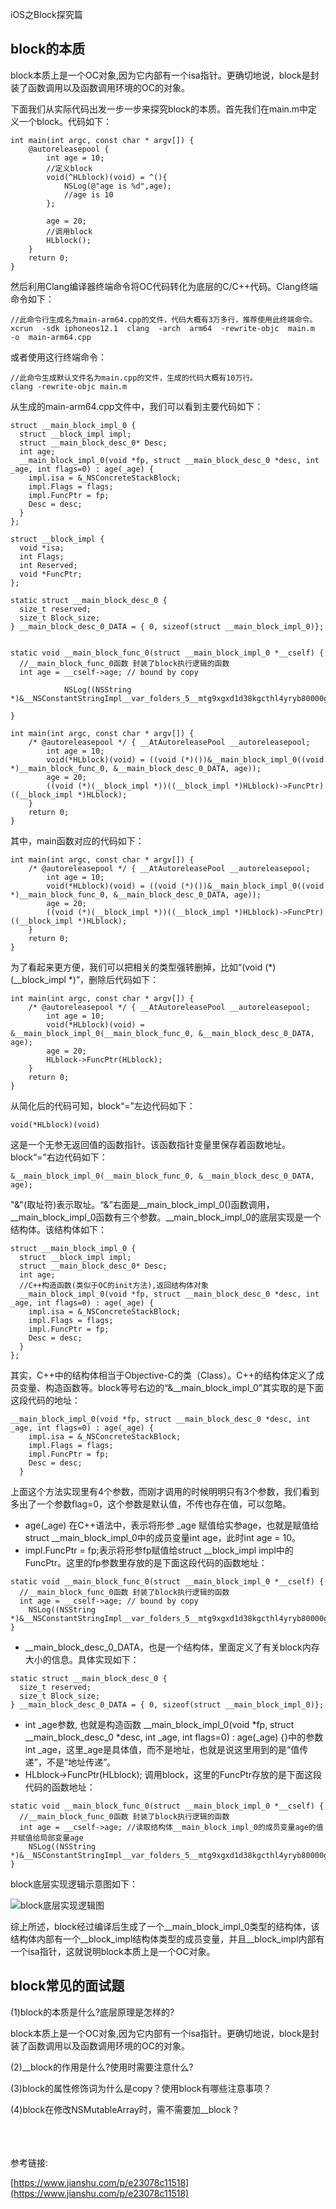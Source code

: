 iOS之Block探究篇

## block的本质

block本质上是一个OC对象,因为它内部有一个isa指针。更确切地说，block是封装了函数调用以及函数调用环境的OC的对象。

下面我们从实际代码出发一步一步来探究block的本质。首先我们在main.m中定义一个block。代码如下：

```
int main(int argc, const char * argv[]) {
    @autoreleasepool {
        int age = 10;
        //定义block
        void(^HLblock)(void) = ^(){
            NSLog(@"age is %d",age);
            //age is 10
        };
        
        age = 20;
        //调用block
        HLblock();
    }
    return 0;
}
```

然后利用Clang编译器终端命令将OC代码转化为底层的C/C++代码。Clang终端命令如下：

```
//此命令行生成名为main-arm64.cpp的文件，代码大概有3万多行，推荐使用此终端命令。
xcrun  -sdk iphoneos12.1  clang  -arch  arm64  -rewrite-objc  main.m  -o  main-arm64.cpp
```
或者使用这行终端命令：

```
//此命令生成默认文件名为main.cpp的文件，生成的代码大概有10万行。
clang -rewrite-objc main.m
```

从生成的main-arm64.cpp文件中，我们可以看到主要代码如下：

```
struct __main_block_impl_0 {
  struct __block_impl impl;
  struct __main_block_desc_0* Desc;
  int age;
  __main_block_impl_0(void *fp, struct __main_block_desc_0 *desc, int _age, int flags=0) : age(_age) {
    impl.isa = &_NSConcreteStackBlock;
    impl.Flags = flags;
    impl.FuncPtr = fp;
    Desc = desc;
  }
};

struct __block_impl {
  void *isa;
  int Flags;
  int Reserved;
  void *FuncPtr;
};

static struct __main_block_desc_0 {
  size_t reserved;
  size_t Block_size;
} __main_block_desc_0_DATA = { 0, sizeof(struct __main_block_impl_0)};


static void __main_block_func_0(struct __main_block_impl_0 *__cself) {
  //__main_block_func_0函数 封装了block执行逻辑的函数
  int age = __cself->age; // bound by copy

            NSLog((NSString *)&__NSConstantStringImpl__var_folders_5__mtg9xgxd1d38kgcthl4yryb80000gn_T_main_552ec3_mi_0,age);
       
}

int main(int argc, const char * argv[]) {
    /* @autoreleasepool */ { __AtAutoreleasePool __autoreleasepool; 
        int age = 10;
        void(*HLblock)(void) = ((void (*)())&__main_block_impl_0((void *)__main_block_func_0, &__main_block_desc_0_DATA, age));
        age = 20;
        ((void (*)(__block_impl *))((__block_impl *)HLblock)->FuncPtr)((__block_impl *)HLblock);
    }
    return 0;
}
```

其中，main函数对应的代码如下：

```
int main(int argc, const char * argv[]) {
    /* @autoreleasepool */ { __AtAutoreleasePool __autoreleasepool; 
        int age = 10;
        void(*HLblock)(void) = ((void (*)())&__main_block_impl_0((void *)__main_block_func_0, &__main_block_desc_0_DATA, age));
        age = 20;
        ((void (*)(__block_impl *))((__block_impl *)HLblock)->FuncPtr)((__block_impl *)HLblock);
    }
    return 0;
}
```

为了看起来更方便，我们可以把相关的类型强转删掉，比如“(void (*)(__block_impl *)”，删除后代码如下：

```
int main(int argc, const char * argv[]) {
    /* @autoreleasepool */ { __AtAutoreleasePool __autoreleasepool; 
        int age = 10;
        void(*HLblock)(void) = &__main_block_impl_0(__main_block_func_0, &__main_block_desc_0_DATA, age);
        age = 20;
        HLblock->FuncPtr(HLblock);
    }
    return 0;
}
```

从简化后的代码可知，block“=”左边代码如下：

```
void(*HLblock)(void)
```
这是一个无参无返回值的函数指针。该函数指针变量里保存着函数地址。block“=”右边代码如下：

```
&__main_block_impl_0(__main_block_func_0, &__main_block_desc_0_DATA, age);
```

"&"(取址符)表示取址。“&”右面是__main_block_impl_0()函数调用， __main_block_impl_0函数有三个参数。__main_block_impl_0的底层实现是一个结构体。该结构体如下：

```
struct __main_block_impl_0 {
  struct __block_impl impl;
  struct __main_block_desc_0* Desc;
  int age;
  //C++构造函数(类似于OC的init方法),返回结构体对象
  __main_block_impl_0(void *fp, struct __main_block_desc_0 *desc, int _age, int flags=0) : age(_age) {
    impl.isa = &_NSConcreteStackBlock;
    impl.Flags = flags;
    impl.FuncPtr = fp;
    Desc = desc;
  }
};
```
其实，C++中的结构体相当于Objective-C的类（Class）。C++的结构体定义了成员变量、构造函数等。block等号右边的“&__main_block_impl_0”其实取的是下面这段代码的地址：

```
__main_block_impl_0(void *fp, struct __main_block_desc_0 *desc, int _age, int flags=0) : age(_age) {
    impl.isa = &_NSConcreteStackBlock;
    impl.Flags = flags;
    impl.FuncPtr = fp;
    Desc = desc;
  }
```

上面这个方法实现里有4个参数，而刚才调用的时候明明只有3个参数，我们看到多出了一个参数flag=0，这个参数是默认值，不传也存在值，可以忽略。

* age(_age) 在C++语法中，表示将形参 _age 赋值给实参age，也就是赋值给struct __main_block_impl_0中的成员变量int age，此时int age = 10。
* impl.FuncPtr = fp;表示将形参fp赋值给struct __block_impl impl中的FuncPtr。这里的fp参数里存放的是下面这段代码的函数地址：

```
static void __main_block_func_0(struct __main_block_impl_0 *__cself) {
  //__main_block_func_0函数 封装了block执行逻辑的函数
  int age = __cself->age; // bound by copy
    NSLog((NSString *)&__NSConstantStringImpl__var_folders_5__mtg9xgxd1d38kgcthl4yryb80000gn_T_main_552ec3_mi_0,age);   
}
```
* __main_block_desc_0_DATA，也是一个结构体，里面定义了有关block内存大小的信息。具体实现如下：

```
static struct __main_block_desc_0 {
  size_t reserved;
  size_t Block_size;
} __main_block_desc_0_DATA = { 0, sizeof(struct __main_block_impl_0)};
```

* int _age参数, 也就是构造函数 __main_block_impl_0(void *fp, struct __main_block_desc_0 *desc, int _age, int flags=0) : age(_age) {}中的参数 int _age，这里_age是具体值，而不是地址，也就是说这里用到的是“值传递”，不是“地址传递”。
* HLblock->FuncPtr(HLblock); 调用block，这里的FuncPtr存放的是下面这段代码的函数地址：

```
static void __main_block_func_0(struct __main_block_impl_0 *__cself) {
  //__main_block_func_0函数 封装了block执行逻辑的函数
  int age = __cself->age; //读取结构体__main_block_impl_0的成员变量age的值并赋值给局部变量age
    NSLog((NSString *)&__NSConstantStringImpl__var_folders_5__mtg9xgxd1d38kgcthl4yryb80000gn_T_main_552ec3_mi_0,age);   
}
```

block底层实现逻辑示意图如下：

![block底层实现逻辑图](https://upload-images.jianshu.io/upload_images/4164292-57baf7f0cff2d3d6.png?imageMogr2/auto-orient/strip%7CimageView2/2/w/1240 'block底层实现逻辑图')

综上所述，block经过编译后生成了一个__main_block_impl_0类型的结构体，该结构体内部有一个__block_impl结构体类型的成员变量，并且__block_impl内部有一个isa指针，这就说明block本质上是一个OC对象。

## block常见的面试题
(1)block的本质是什么?底层原理是怎样的?

block本质上是一个OC对象,因为它内部有一个isa指针。更确切地说，block是封装了函数调用以及函数调用环境的OC的对象。

(2)__block的作用是什么?使用时需要注意什么?

(3)block的属性修饰词为什么是copy？使用block有哪些注意事项？

(4)block在修改NSMutableArray时，需不需要加__block？

<br>
<br>
<br>
参考链接:

[https://www.jianshu.com/p/e23078c11518](https://www.jianshu.com/p/e23078c11518)